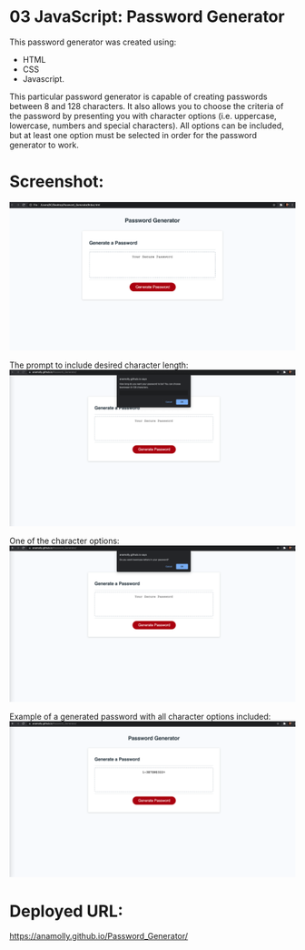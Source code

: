 # 03 JavaScript: Password Generator

This password generator was created using:
- HTML 
- CSS 
- Javascript. 


This particular password generator is capable of creating passwords between 8 and 128 characters. It also allows you to choose the criteria of the password by presenting you with character options (i.e. uppercase, lowercase, numbers and special characters). All options can be included, but at least one option must be selected in order for the password generator to work. 



# Screenshot:
![](assets/images/Screenshot.png)

The prompt to include desired character length:
![](assets/images/Screenshot2.png)

One of the character options:
![](assets/images/Screenshot3.png)

Example of a generated password with all character options included:
![](assets/images/Screenshot4.png)



# Deployed URL:

https://anamolly.github.io/Password_Generator/
